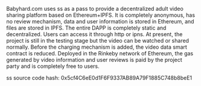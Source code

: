 Babyhard.com uses ss as a pass to provide a decentralized adult video sharing platform based on Ethereum+IPFS. It is completely anonymous, has no review mechanism, data and user information is stored in Ethereum, and files are stored in IPFS. The entire DAPP is completely static and decentralized. Users can access it through http or ipns. At present, the project is still in the testing stage but the video can be watched or shared normally. Before the charging mechanism is added, the video data smart contract is reduced. Deployed in the Rinkeby network of Ethereum, the gas generated by video information and user reviews is paid by the project party and is completely free to users.

ss source code hash: 0x5cf4C6eE0d1F6F9337AB89A79F1885C748b8beE1
